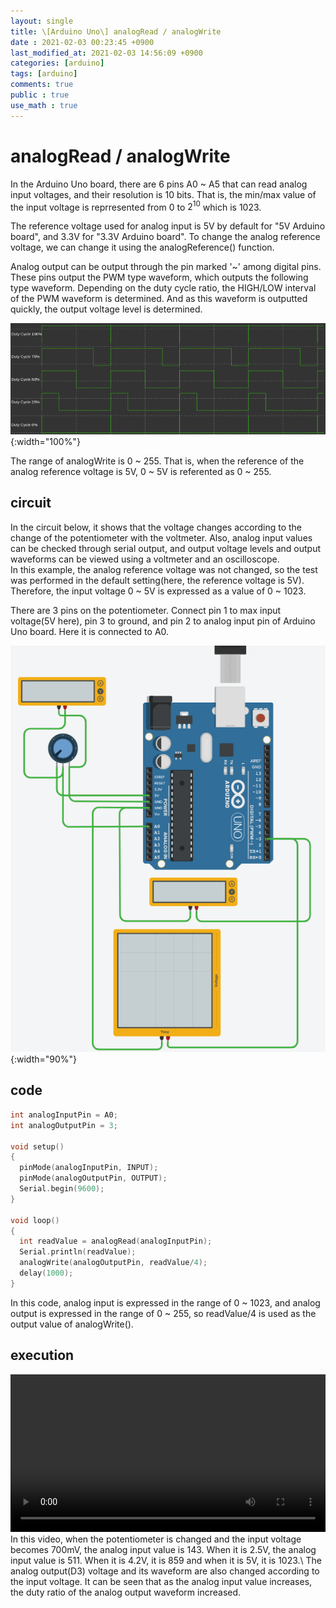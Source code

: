 ```yaml
---
layout: single
title: \[Arduino Uno\] analogRead / analogWrite
date : 2021-02-03 00:23:45 +0900
last_modified_at: 2021-02-03 14:56:09 +0900
categories: [arduino]
tags: [arduino]
comments: true
public : true
use_math : true
---
```


# analogRead / analogWrite
 In the Arduino Uno board, there are 6 pins A0 ~ A5 that can read analog input voltages, and their resolution is 10 bits.
 That is, the min/max value of the input voltage is reprresented from 0 to $2^{10}$ which is 1023.
 
 The reference voltage used for analog input is 5V by default for "5V Arduino board", and 3.3V for "3.3V Arduino board".
 To change the analog reference voltage, we can change it using the analogReference() function.
 
 Analog output can be output through the pin marked '~' among digital pins. These pins output the PWM type waveform, which outputs the following type waveform. Depending on the duty cycle ratio, the HIGH/LOW interval of the PWM waveform is determined. And as this waveform is outputted quickly, the output voltage level is determined.

 ![Waveform according to duty cycle ](/assets/images/signal_generator_duty_cycle.png){:width="100%"}

 The range of analogWrite is 0 ~ 255. That is, when the reference of the analog reference voltage is 5V, 0 ~ 5V is referented as 0 ~ 255.

## circuit
 In the circuit below, it shows that the voltage changes according to the change of the potentiometer with the voltmeter. Also, analog input values can be checked through serial output, and output voltage levels and output waveforms can be viewed using a voltmeter and an oscilloscope.\
  In this example, the analog reference voltage was not changed, so the test was performed in the default setting(here, the reference voltage is 5V).
  Therefore, the input voltage 0 ~ 5V is expressed as a value of 0 ~ 1023.
  
  There are 3 pins on the potentiometer. Connect pin 1 to max input voltage(5V here), pin 3 to ground, and pin 2 to analog input pin of Arduino Uno board. Here it is connected to A0.
  

 ![analogRead / analogWrite schematic](/assets/images/arduino_analog_read_write.png){:width="90%"}

## code
```c
int analogInputPin = A0;
int analogOutputPin = 3;

void setup()
{
  pinMode(analogInputPin, INPUT);
  pinMode(analogOutputPin, OUTPUT);
  Serial.begin(9600);
}

void loop()
{
  int readValue = analogRead(analogInputPin);
  Serial.println(readValue);
  analogWrite(analogOutputPin, readValue/4);
  delay(1000);
}
```
 In this code, analog input is expressed in the range of 0 ~ 1023, and analog output is expressed in the range of 0 ~ 255, so readValue/4 is used as the output value of analogWrite().
 
## execution
<video controls autoplay width = "100%">
  <source type="video/mp4" src="/assets/videos/arduino_analog_read_write.mp4">
</video>
 In this video, when the potentiometer is changed and the input voltage becomes 700mV, the analog input value is 143. When it is 2.5V, the analog input value is 511. When it is 4.2V, it is 859 and when it is 5V, it is 1023.\
 The analog output(D3) voltage and its waveform are also changed according to the input voltage. It can be seen that as the analog input value increases, the duty ratio of the analog output waveform increased.

